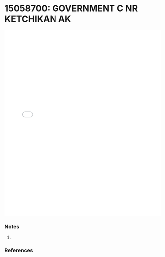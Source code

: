 # 15058700: GOVERNMENT C NR KETCHIKAN AK

<iframe src="/distribution_estimation/_static/stations/15058700_fdc.html" width="100%" height="600" frameborder="0"></iframe>

### Notes
1. 

### References

